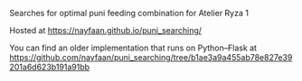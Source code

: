 Searches for optimal puni feeding combination for Atelier Ryza 1

Hosted at https://nayfaan.github.io/puni_searching/

You can find an older implementation that runs on Python–Flask at https://github.com/nayfaan/puni_searching/tree/b1ae3a9a455ab78e827e39201a6d623b191a91bb